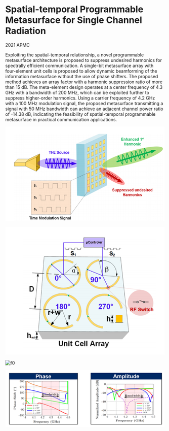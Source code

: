 # Spatial-temporal Programmable Metasurface for Single Channel Radiation

2021 APMC

Exploiting the spatial-temporal relationship, a novel programmable metasurface architecture is proposed to suppress undesired harmonics for spectrally efficient communication. A single-bit metasurface array with four-element unit cells is proposed to allow dynamic beamforming of the information metasurface without the use of phase shifters. The proposed method achieves an array factor with a harmonic suppression ratio of more than 15 dB. The meta-element design operates at a center frequency of 4.3 GHz with a bandwidth of 200 MHz, which can be exploited further to suppress higher-order harmonics. Using a carrier frequency of 4.2 GHz with a 100 MHz modulation signal, the proposed metasurface transmitting a signal with 50 MHz bandwidth can achieve an adjacent channel power ratio of -14.38 dB, indicating the feasibility of spatial-temporal programmable metasurface in practical communication applications.

![f0](./fig/f0.png)

![f0](./fig/f1.png)

![f0](./fig/f2.png)

![f0](./fig/f3.png)